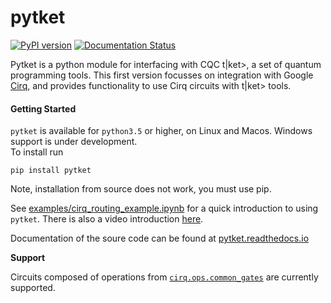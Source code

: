 # pytket
[![PyPI version](https://badge.fury.io/py/pytket.svg)](https://badge.fury.io/py/pytket)
[![Documentation Status](https://readthedocs.org/projects/pytket/badge/?version=latest)](https://pytket.readthedocs.io/en/latest/?badge=latest)

Pytket is a python module for interfacing with CQC t|ket>, a set of quantum programming tools. This first version focusses on integration with Google [Cirq](https://www.github.com/quantumlib/cirq), and provides functionality to use Cirq circuits with t|ket> tools. 

#### Getting Started
`pytket` is available for `python3.5` or higher, on Linux and Macos. Windows support is under development. <br>
To install run

```pip install pytket```

Note, installation from source does not work, you must use pip.

See [examples/cirq_routing_example.ipynb](https://github.com/CQCL/pytket/blob/master/examples/cirq_routing_example.ipynb) for a quick introduction to using `pytket`. There is also a video introduction [here](https://www.youtube.com/watch?v=f4jhD4J3-W8). 

Documentation of the soure code can be found at [pytket.readthedocs.io](https://pytket.readthedocs.io)

**Support**

Circuits composed of operations from [`cirq.ops.common_gates`](https://github.com/quantumlib/Cirq/blob/master/cirq/ops/common_gates.py) are currently supported. 
<!-- * `H`
* `X`
* `Y`
* `Z`
* `S`
* `T`
* `CNOT`
* `RotXGate`
* `RotYGate`
* `RotZGate`
* `measure` -->
